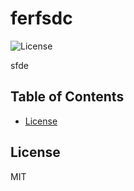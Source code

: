 # ferfsdc

![License](https://img.shields.io/badge/License-MIT-orange.svg)

sfde

## Table of Contents

* [License](#license)


## License

MIT



